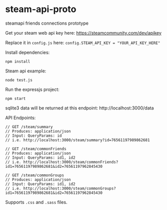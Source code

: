 # steam-api-proto
steamapi friends connections prototype

Get your steam web api key here: https://steamcommunity.com/dev/apikey

Replace it in `config.js` here: `config.STEAM_API_KEY = "YOUR_API_KEY_HERE"`

Install dependencies:
```
npm install
```

Steam api example:
```
node test.js
```

Run the expressjs project:
```
npm start
```

sqlite3 data will be returned at this endpoint: http://localhost:3000/data

API Endpoints:
```
// GET /steam/summary
// Produces: application/json
// Input: QueryParams: id
// i.e. http://localhost:3000/steam/summary?id=76561197989862681

// GET /steam/commonFriends
// Produces: application/json
// Input: QueryParams: id1, id2
// i.e. http://localhost:3000/steam/commonFriends?id1=76561197989862681&id2=76561197962845430

// GET /steam/commonGroups
// Produces: application/json
// Input: QueryParams: id1, id2
// i.e. http://localhost:3000/steam/commonGroups?id1=76561197989862681&id2=76561197962845430
```

Supports `.css` and `.sass` files.
